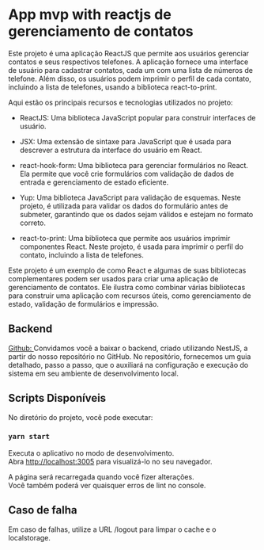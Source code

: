 # App mvp with reactjs de gerenciamento de contatos

Este projeto é uma aplicação ReactJS que permite aos usuários gerenciar contatos e seus respectivos telefones. A aplicação fornece uma interface de usuário para cadastrar contatos, cada um com uma lista de números de telefone. Além disso, os usuários podem imprimir o perfil de cada contato, incluindo a lista de telefones, usando a biblioteca react-to-print.

Aqui estão os principais recursos e tecnologias utilizados no projeto:

- ReactJS: Uma biblioteca JavaScript popular para construir interfaces de usuário.

- JSX: Uma extensão de sintaxe para JavaScript que é usada para descrever a estrutura da interface do usuário em React.

- react-hook-form: Uma biblioteca para gerenciar formulários no React. Ela permite que você crie formulários com validação de dados de entrada e gerenciamento de estado eficiente.

- Yup: Uma biblioteca JavaScript para validação de esquemas. Neste projeto, é utilizada para validar os dados do formulário antes de submeter, garantindo que os dados sejam válidos e estejam no formato correto.

- react-to-print: Uma biblioteca que permite aos usuários imprimir componentes React. Neste projeto, é usada para imprimir o perfil do contato, incluindo a lista de telefones.

Este projeto é um exemplo de como React e algumas de suas bibliotecas complementares podem ser usados para criar uma aplicação de gerenciamento de contatos. Ele ilustra como combinar várias bibliotecas para construir uma aplicação com recursos úteis, como gerenciamento de estado, validação de formulários e impressão.

## Backend 

[Github: ](https://github.com/eskokado/m6t14-contatos-api-nestjs) Convidamos você a baixar o backend, criado utilizando NestJS, a partir do nosso repositório no GitHub. No repositório, fornecemos um guia detalhado, passo a passo, que o auxiliará na configuração e execução do sistema em seu ambiente de desenvolvimento local.

## Scripts Disponíveis

No diretório do projeto, você pode executar:

### `yarn start`

Executa o aplicativo no modo de desenvolvimento.\
Abra [http://localhost:3005](http://localhost:3005) para visualizá-lo no seu navegador.

A página será recarregada quando você fizer alterações.\
Você também poderá ver quaisquer erros de lint no console.


## Caso de falha

Em caso de falhas, utilize a URL /logout para limpar o cache e o localstorage.
